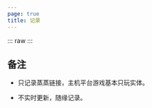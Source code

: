 ```yaml
---
page: true
title: 记录
---
```


<script setup>
import RecordPage from './RecordPage.vue'
</script>

::: raw
<RecordPage />
:::

## 备注

- 只记录蒸蒸链接，主机平台游戏基本只玩实体。

- 不实时更新，随缘记录。

